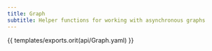 ```yaml
---
title: Graph
subtitle: Helper functions for working with asynchronous graphs
---
```


{{ templates/exports.orit(api/Graph.yaml) }}
